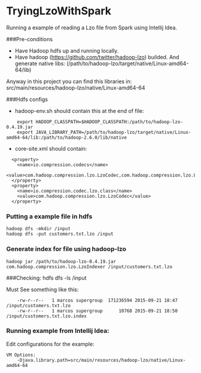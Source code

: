 TryingLzoWithSpark
==================
Running a example of reading a Lzo file from Spark using Intellij Idea. 


###Pre-conditions

- Have Hadoop hdfs up and running locally.
- Have hadoop (https://github.com/twitter/hadoop-lzo) builded. And generate native libs:
(/path/to/hadoop-lzo/target/native/Linux-amd64-64/lib)

Anyway in this project you can find this libraries in: src/main/resources/hadoop-lzo/native/Linux-amd64-64



###Hdfs configs

- hadoop-env.sh should contain this at the end of file:
```
	export HADOOP_CLASSPATH=$HADOOP_CLASSPATH:/path/to/hadoop-lzo-0.4.19.jar
	export JAVA_LIBRARY_PATH=/path/to/hadoop-lzo/target/native/Linux-amd64-64/lib:/path/to/hadoop-2.6.0/lib/native
```

- core-site.xml should contain:
```
  <property>
    <name>io.compression.codecs</name>
    <value>com.hadoop.compression.lzo.LzoCodec,com.hadoop.compression.lzo.LzopCodec</value>
  </property>
  <property>
    <name>io.compression.codec.lzo.class</name>
    <value>com.hadoop.compression.lzo.LzoCodec</value>
  </property>
```


### Putting a example file in hdfs
	hadoop dfs -mkdir /input
	hadoop dfs -put customers.txt.lzo /input


### Generate index for file using hadoop-lzo
	hadoop jar /path/to/hadoop-lzo-0.4.19.jar com.hadoop.compression.lzo.LzoIndexer /input/customers.txt.lzo

###Checking:
	hdfs dfs -ls /input

Must See something like this:
```
	-rw-r--r--   1 marcos supergroup  171236594 2015-09-21 18:47 /input/customers.txt.lzo
	-rw-r--r--   1 marcos supergroup      10768 2015-09-21 18:50 /input/customers.txt.lzo.index
```

### Running example from Intellij Idea:

Edit configurations for the example:
```
VM Options:
	-Djava.library.path=src/main/resources/hadoop-lzo/native/Linux-amd64-64
```


